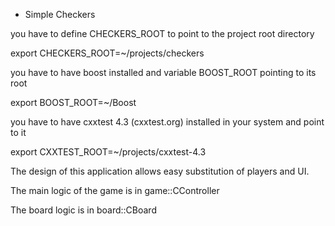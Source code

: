 + Simple Checkers

you have to define CHECKERS_ROOT to point to the project root directory

export CHECKERS_ROOT=~/projects/checkers

you have to have boost installed and variable BOOST_ROOT pointing to its root

export BOOST_ROOT=~/Boost

you have to have cxxtest 4.3 (cxxtest.org) installed in your system and point to it

export CXXTEST_ROOT=~/projects/cxxtest-4.3

The design of this application allows easy substitution of players and UI.

The main logic of the game is in game::CController

The board logic is in board::CBoard



